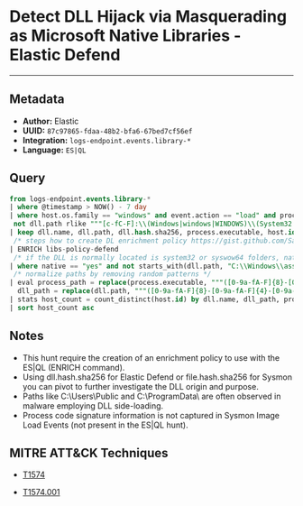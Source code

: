 # Detect DLL Hijack via Masquerading as Microsoft Native Libraries - Elastic Defend

---

## Metadata

- **Author:** Elastic
- **UUID:** `87c97865-fdaa-48b2-bfa6-67bed7cf56ef`
- **Integration:** `logs-endpoint.events.library-*`
- **Language:** `ES|QL`

## Query

```sql
from logs-endpoint.events.library-* 
| where @timestamp > NOW() - 7 day
| where host.os.family == "windows" and event.action == "load" and process.code_signature.status == "trusted" and dll.code_signature.status != "trusted" and 
 not dll.path rlike """[c-fC-F]:\\(Windows|windows|WINDOWS)\\(System32|SysWOW64|system32|syswow64)\\[a-zA-Z0-9_]+.dll""" 
| keep dll.name, dll.path, dll.hash.sha256, process.executable, host.id
 /* steps how to create DL enrichment policy https://gist.github.com/Samirbous/9f9c3237a0ada745e71cc2ba3425311c  */
| ENRICH libs-policy-defend 
 /* if the DLL is normally located is system32 or syswow64 folders, native tag will be equal to yes */
| where native == "yes" and not starts_with(dll.path, "C:\\Windows\\assembly\\NativeImages") 
 /* normalize paths by removing random patterns */
| eval process_path = replace(process.executable, """([0-9a-fA-F]{8}-[0-9a-fA-F]{4}-[0-9a-fA-F]{4}-[0-9a-fA-F]{4}-[0-9a-fA-F]{12}|ns[a-z][A-Z0-9]{3,4}\.tmp|DX[A-Z0-9]{3,4}\.tmp|7z[A-Z0-9]{3,5}\.tmp|[0-9\.\-\_]{3,})""", ""), 
  dll_path = replace(dll.path, """([0-9a-fA-F]{8}-[0-9a-fA-F]{4}-[0-9a-fA-F]{4}-[0-9a-fA-F]{4}-[0-9a-fA-F]{12}|ns[a-z][A-Z0-9]{3,4}\.tmp|DX[A-Z0-9]{3,4}\.tmp|7z[A-Z0-9]{3,5}\.tmp|[0-9\.\-\_]{3,})""", "") 
| stats host_count = count_distinct(host.id) by dll.name, dll_path, process_path, dll.hash.sha256 
| sort host_count asc
```

## Notes

- This hunt require the creation of an enrichment policy to use with the ES|QL (ENRICH command).
- Using dll.hash.sha256 for Elastic Defend or file.hash.sha256 for Sysmon you can pivot to further investigate the DLL origin and purpose.
- Paths like C:\Users\Public and C:\ProgramData\ are often observed in malware employing DLL side-loading.
- Process code signature information is not captured in Sysmon Image Load Events (not present in the ES|QL hunt).
## MITRE ATT&CK Techniques

- [T1574](https://attack.mitre.org/techniques//T1574)

- [T1574.001](https://attack.mitre.org/techniques//T1574/001)
